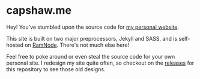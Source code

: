 capshaw.me
==================

Hey! You've stumbled upon the source code for [my personal website](https://capshaw.me).

This site is built on two major preprocessors, Jekyll and SASS, and is self-hosted on [RamNode](http://www.ramnode.com/). There's not much else here!

Feel free to poke around or even steal the source code for your own personal site. I redesign my site quite often, so checkout on the [releases](https://github.com/capshaw/capshaw.me/releases) for this repository to see those old designs. 
